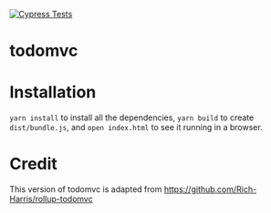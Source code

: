 [![Cypress Tests](https://github.com/pzombade/cypress-todomvc/actions/workflows/test-app.yml/badge.svg?branch=master)](https://github.com/pzombade/cypress-todomvc/actions/workflows/test-app.yml)

# todomvc

# Installation

`yarn install` to install all the dependencies, `yarn build` to create `dist/bundle.js`, and `open index.html` to see it running in a browser.


# Credit

This version of todomvc is adapted from https://github.com/Rich-Harris/rollup-todomvc
